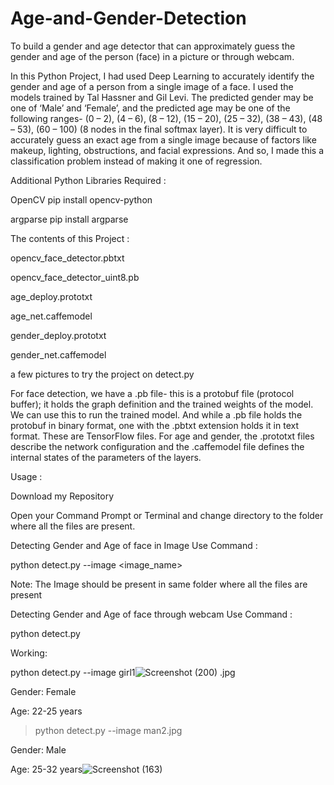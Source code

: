 # Age-and-Gender-Detection
To build a gender and age detector that can approximately guess the gender and age of the person (face) in a picture or through webcam.

In this Python Project, I had used Deep Learning to accurately identify the gender and age of a person from a single image of a face. I used the models trained by Tal Hassner and Gil Levi. The predicted gender may be one of ‘Male’ and ‘Female’, and the predicted age may be one of the following ranges- (0 – 2), (4 – 6), (8 – 12), (15 – 20), (25 – 32), (38 – 43), (48 – 53), (60 – 100) (8 nodes in the final softmax layer). It is very difficult to accurately guess an exact age from a single image because of factors like makeup, lighting, obstructions, and facial expressions. And so, I made this a classification problem instead of making it one of regression.

Additional Python Libraries Required :

OpenCV
pip install opencv-python

argparse
pip install argparse
   
 The contents of this Project :

opencv_face_detector.pbtxt

opencv_face_detector_uint8.pb

age_deploy.prototxt

age_net.caffemodel

gender_deploy.prototxt

gender_net.caffemodel

a few pictures to try the project on
detect.py

For face detection, we have a .pb file- this is a protobuf file (protocol buffer); it holds the graph definition and the trained weights of the model. We can use this to run the trained model. And while a .pb file holds the protobuf in binary format, one with the .pbtxt extension holds it in text format. These are TensorFlow files. For age and gender, the .prototxt files describe the network configuration and the .caffemodel file defines the internal states of the parameters of the layers.

Usage :

Download my Repository

Open your Command Prompt or Terminal and change directory to the folder where all the files are present.

Detecting Gender and Age of face in Image Use Command :
  
  python detect.py --image <image_name>

Note: The Image should be present in same folder where all the files are present

Detecting Gender and Age of face through webcam Use Command :
  
  python detect.py
  
 Working: 
 
python detect.py --image girl1![Screenshot (200)](https://user-images.githubusercontent.com/55014144/128483400-f3ba86f1-014c-441f-a509-a34a688aed4e.png)
.jpg





Gender: Female

Age: 22-25 years


>python detect.py --image man2.jpg

Gender: Male


Age: 25-32 years![Screenshot (163)](https://user-images.githubusercontent.com/55014144/128494135-b6a6e14f-4186-4d1f-8a5f-e8b957b2383f.png)









